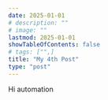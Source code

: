 ```yaml
---
date: 2025-01-01
# description: ""
# image: ""
lastmod: 2025-01-01
showTableOfContents: false
# tags: ["",]
title: "My 4th Post"
type: "post"
---
```



Hi automation